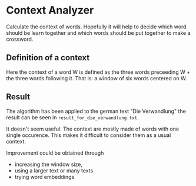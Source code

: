 # Context Analyzer

Calculate the context of words. Hopefully it will help to decide which word should be learn together and which words should be put together to make a crossword.

## Definition of a context

Here the context of a word W is defined as the three words preceeding W + the three words following it. That is: a window of six words centered on W.

## Result

The algorithm has been applied to the german text "Die Verwandlung" the result can be seen in `result_for_die_verwandlung.txt`.

It doesn't seem useful. The context are mostly made of words with one single occurence. This makes it difficult to consider them as a usual context.

Improvement could be obtained through
- increasing the window size,
- using a larger text or many texts
- trying word embeddings
